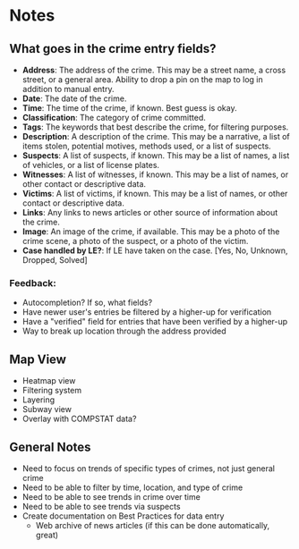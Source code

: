 # Notes

## What goes in the crime entry fields?
- **Address**: The address of the crime. This may be a street name, a cross street, or a general area. Ability to drop a pin on the map to log in addition to manual entry.
- **Date**: The date of the crime.
- **Time**: The time of the crime, if known. Best guess is okay.
- **Classification**: The category of crime committed.
- **Tags**: The keywords that best describe the crime, for filtering purposes.
- **Description**: A description of the crime. This may be a narrative, a list of items stolen, potential motives, methods used, or a list of suspects.
- **Suspects**: A list of suspects, if known. This may be a list of names, a list of vehicles, or a list of license plates.
- **Witnesses**: A list of witnesses, if known. This may be a list of names, or other contact or descriptive data.
- **Victims**: A list of victims, if known. This may be a list of names, or other contact or descriptive data.
- **Links**: Any links to news articles or other source of information about the crime.
- **Image**: An image of the crime, if available. This may be a photo of the crime scene, a photo of the suspect, or a photo of the victim.
- **Case handled by LE?**: If LE have taken on the case. [Yes, No, Unknown, Dropped, Solved]

### Feedback:
- Autocompletion? If so, what fields?
- Have newer user's entries be filtered by a higher-up for verification
- Have a "verified" field for entries that have been verified by a higher-up
- Way to break up location through the address provided


## Map View
- Heatmap view
- Filtering system
- Layering
- Subway view
- Overlay with COMPSTAT data?


## General Notes
- Need to focus on trends of specific types of crimes, not just general crime
- Need to be able to filter by time, location, and type of crime
- Need to be able to see trends in crime over time
- Need to be able to see trends via suspects
- Create documentation on Best Practices for data entry
  - Web archive of news articles (if this can be done automatically, great)